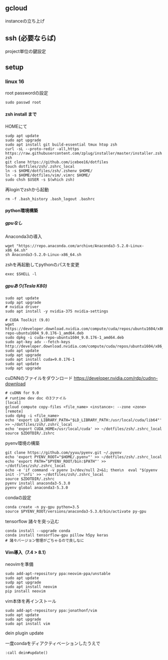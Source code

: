 ## gcloud
instanceの立ち上げ
## ssh (必要ならば)
project単位の鍵設定
## setup
### linux 16
root passwordの設定
```
sudo passwd root
```
#### zsh install まで
HOMEにて
```
sudp apt update
sudo apt upgrade
sudo apt install git build-essential tmux htop zsh
curl -sL --proto-redir -all,https https://raw.githubusercontent.com/zplug/installer/master/installer.zsh| zsh
git clone https://github.com/icebee16/dotfiles
touch dotfiles/zsh/.zshrc_local
ln -s $HOME/dotfiles/zsh/.zshenv $HOME/
ln -s $HOME/dotfiles/vim/.vimrc $HOME/
sudo chsh $USER -s $(which zsh)
```
再loginでzshから起動
```
rm -f .bash_history .bash_logout .bashrc
```

#### python環境構築

##### gpuなし
Anaconda3の導入
```
wget "https://repo.anaconda.com/archive/Anaconda3-5.2.0-Linux-x86_64.sh"
sh Anaconda3-5.2.0-Linux-x86_64.sh
```

zshを再起動してpythonのパスを変更
```
exec $SHELL -l
```
##### gpuあり(Tesla K80)
```
sudo apt update
sudp apt upgrade
# nvidia driver
sudo apt install -y nvidia-375 nvidia-settings

# CUDA Toolkit (9.0)
wget https://developer.download.nvidia.com/compute/cuda/repos/ubuntu1604/x86_64/cuda-repo-ubuntu1604_9.0.176-1_amd64.deb
sudo dpkg -i cuda-repo-ubuntu1604_9.0.176-1_amd64.deb
sudo apt-key adv --fetch-keys http://developer.download.nvidia.com/compute/cuda/repos/ubuntu1604/x86_64/7fa2af80.pub
sudo apt update
sudp apt upgrade
sudo apt install cuda=9.0.176-1
sudo apt update
sudp apt upgrade
```
cuDNNのファイルをダウンロード
https://developer.nvidia.com/rdp/cudnn-download
```
# cuDNN for 9.0
# runtime dev doc の3ファイル
[local]
gcloud compute copy-files <file_name> <instance>: --zone <zone>
[remote]
sudo dpkg -i <file_name>
echo 'export LD_LIBRARY_PATH="$LD_LIBRARY_PATH:/usr/local/cuda/lib64"' >> ~/dotfiles/zsh/.zshrc_local
echo 'export CUDA_HOME=/usr/local/cuda' >> ~/dotfiles/zsh/.zshrc_local
source $ZDOTDIR/.zshrc
```

pyenv環境の構築
```
git clone https://github.com/yyuu/pyenv.git ~/.pyenv
echo 'export PYENV_ROOT="$HOME/.pyenv"' >> ~/dotfiles/zsh/.zshrc_local
echo 'export PATH="$PYENV_ROOT/bin:$PATH"' >> ~/dotfiles/zsh/.zshrc_local
echo -e 'if command -v pyenv 1>/dev/null 2>&1; then\n  eval "$(pyenv init -)"\nfi' >> ~/dotfiles/zsh/.zshrc_local
source $ZDOTDIR/.zshrc
pyenv install anaconda3-5.3.0
pyenv global anaconda3-5.3.0
```

condaの設定
```
conda create -n py-gpu python=3.5
source $PYENV_ROOT/versions/anaconda3-5.3.0/bin/activate py-gpu
```

tensorflow 諸々を突っ込む
```
conda install --upgrade conda
conda install tensorflow-gpu pillow h5py keras
# 諸々バージョン管理がごちゃるので良しなに
```


#### Vim導入（7.4 > 8.1）
neovimを準備
```
sudo add-apt-repository ppa:neovim-ppa/unstable
sudo apt update
sudp apt upgrade
sudo apt install neovim
pip install neovim
```
vim本体を再インストール
```
sudo add-apt-repository ppa:jonathonf/vim
sudo apt update
sudo apt upgrade
sudo apt install vim
```

dein plugin update

一度condaをディアクティベーションしたうえで
```
:call dein#update()
```


